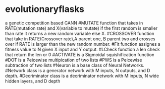 # evolutionaryflasks
a genetic competition based GANN
#MUTATE function that takes in RATE(mutation rate) and X(variable to mutate) if the first random is smaller than rate it returns a new random variable else X.
	#CROSSOVER function that take in RATE(Crossover rate),A parent one, B parent two and crosses over if RATE is larger than the new random number.
  #Fit function assignes a fitness value to N given X input and Y output.
  #LCheck function a len check that return the len or 0
  #ACTIVATE is a Sigmoidal squishification function
  #DOT is a Peicewise multipication of two lists
  #PWS is a Peicewise subtraction of two lists
  #Neuron is a base class of Neural Networks.
  #Network class is a generator network with M inputs, N outputs, and D depth.
  #Decriminator class is a decriminator network with M inputs, N wide hidden layers, and D depth
  
